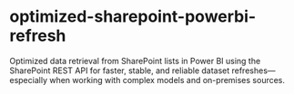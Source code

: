 # optimized-sharepoint-powerbi-refresh
Optimized data retrieval from SharePoint lists in Power BI using the SharePoint REST API for faster, stable, and reliable dataset refreshes—especially when working with complex models and on-premises sources.

